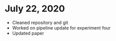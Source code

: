 # July 22, 2020
* Cleaned repository and git
* Worked on pipeline update for experiment four
* Updated paper
